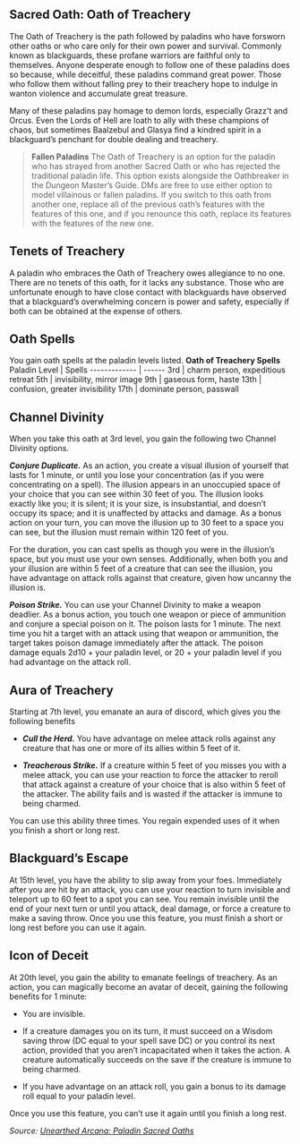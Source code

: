 ## Sacred Oath: Oath of Treachery
The Oath of Treachery is the path followed by paladins who have forsworn other oaths or who care only for their own power and survival. Commonly known as blackguards, these profane warriors are faithful only to themselves. Anyone desperate enough to follow one of these paladins does so because, while deceitful, these paladins command great power. Those who follow them without falling prey to their treachery hope to indulge in wanton violence and accumulate great treasure.

Many of these paladins pay homage to demon lords, especially Grazz’t and Orcus. Even the Lords of Hell are loath to ally with these champions of chaos, but sometimes Baalzebul and Glasya find a kindred spirit in a blackguard’s penchant for double dealing and treachery.

> **Fallen Paladins**
> The Oath of Treachery is an option for the paladin who has strayed from another Sacred Oath or who has rejected the traditional paladin life. This option exists alongside the Oathbreaker in the Dungeon Master’s Guide. DMs are free to use either option to model villainous or fallen paladins.
> If you switch to this oath from another one, replace all of the previous oath’s features with the features of this one, and if you renounce this oath, replace its features with the features of the new one.

## Tenets of Treachery
A paladin who embraces the Oath of Treachery owes allegiance to no one. There are no tenets of this oath, for it lacks any substance. Those who are unfortunate enough to have close contact with blackguards have observed that a blackguard’s overwhelming concern is power and safety, especially if both can be obtained at the expense of others.

## Oath Spells
You gain oath spells at the paladin levels listed.
**Oath of Treachery Spells**
Paladin Level | Spells
------------- | ------
3rd | charm person, expeditious retreat
5th | invisibility, mirror image
9th | gaseous form, haste
13th | confusion, greater invisibility
17th | dominate person, passwall

## Channel Divinity
When you take this oath at 3rd level, you gain the following two Channel Divinity options.

***Conjure Duplicate.*** As an action, you create a visual illusion of yourself that lasts for 1 minute, or until you lose your concentration (as if you were concentrating on a spell). The illusion appears in an unoccupied space of your choice that you can see within 30 feet of you. The illusion looks exactly like you; it is silent; it is your size, is insubstantial, and doesn’t occupy its space; and it is unaffected by attacks and damage. As a bonus action on your turn, you can move the illusion up to 30 feet to a space you can see, but the illusion must remain within 120 feet of you.

For the duration, you can cast spells as though you were in the illusion’s space, but you must use your own senses. Additionally, when both you and your illusion are within 5 feet of a creature that can see the illusion, you have advantage on attack rolls against that creature, given how uncanny the illusion is.

***Poison Strike.*** You can use your Channel Divinity to make a weapon deadlier. As a bonus action, you touch one weapon or piece of ammunition and conjure a special poison on it. The poison lasts for 1 minute. The next time you hit a target with an attack using that weapon or ammunition, the target takes poison damage immediately after the attack. The poison damage equals 2d10 + your paladin level, or 20 + your paladin level if you had advantage on the attack roll.

## Aura of Treachery
Starting at 7th level, you emanate an aura of discord, which gives you the following benefits

* ***Cull the Herd.*** You have advantage on melee attack rolls against any creature that has one or more of its allies within 5 feet of it.

* ***Treacherous Strike.*** If a creature within 5 feet of you misses you with a melee attack, you can use your reaction to force the attacker to reroll that attack against a creature of your choice that is also within 5 feet of the attacker. The ability fails and is wasted if the attacker is immune to being charmed.

You can use this ability three times. You regain expended uses of it when you finish a short or long rest.

## Blackguard’s Escape
At 15th level, you have the ability to slip away from your foes. Immediately after you are hit by an attack, you can use your reaction to turn invisible and teleport up to 60 feet to a spot you can see. You remain invisible until the end of your next turn or until you attack, deal damage, or force a creature to make a saving throw. Once you use this feature, you must finish a short or long rest before you can use it again.

## Icon of Deceit
At 20th level, you gain the ability to emanate feelings of treachery. As an action, you can magically become an avatar of deceit, gaining the following benefits for 1 minute:

* You are invisible.

* If a creature damages you on its turn, it must succeed on a Wisdom saving throw (DC equal to your spell save DC) or you control its next action, provided that you aren’t incapacitated when it takes the action. A creature automatically succeeds on the save if the creature is immune to being charmed.

* If you have advantage on an attack roll, you gain a bonus to its damage roll equal to your paladin level.

Once you use this feature, you can’t use it again until you finish a long rest.

*Source: [Unearthed Arcana: Paladin Sacred Oaths](https://dnd.wizards.com/articles/unearthed-arcana/paladin-sacred-oaths)*